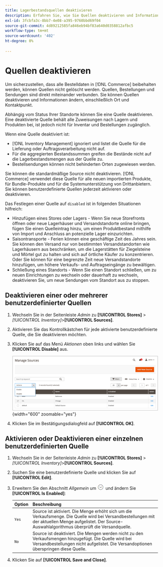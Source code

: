 ```yaml
---
title: Lagerbestandsquellen deaktivieren
description: Erfahren Sie, wie Sie Quellen deaktivieren und Informationen ändern können, einschließlich Ort und Kontaktpunkt.
exl-id: 3fcbfa3c-8bb7-4e08-a395-9760bbd69f04
source-git-commit: 4d89212585fa846eb94bf83a640d0358812afbc5
workflow-type: tm+mt
source-wordcount: '402'
ht-degree: 0%

---
```


# Quellen deaktivieren

Um sicherzustellen, dass alle Bestelldaten in [!DNL Commerce] beibehalten werden, können Quellen nicht gelöscht werden. Quellen, Bestellungen und Sendungen sind direkt miteinander verbunden. Sie können Quellen deaktivieren und Informationen ändern, einschließlich Ort und Kontaktpunkt.

Abhängig vom Status Ihrer Standorte können Sie eine Quelle deaktivieren. Eine deaktivierte Quelle behält alle Zuweisungen nach Lagern und Produkten bei, ist jedoch nicht für Inventar und Bestellungen zugänglich.

Wenn eine Quelle deaktiviert ist:

- [!DNL Inventory Management] ignoriert und listet die Quelle für die Lieferung oder Auftragsverarbeitung nicht auf.
- Für die aggregierten Bestandssummen greifen die Bestände nicht auf die Lagerbestandsmengen aus der Quelle zu.
- Bestellsendungen können nicht behinderten Orten zugewiesen werden.

Sie können die standardmäßige Source nicht deaktivieren. [!DNL Commerce] verwendet diese Quelle für alle neuen importierten Produkte, für Bundle-Produkte und für die Systemunterstützung von Drittanbietern. Sie können benutzerdefinierte Quellen jederzeit aktivieren oder deaktivieren.

Das Festlegen einer Quelle auf `disabled` ist in folgenden Situationen hilfreich:

- Hinzufügen eines Stores oder Lagers - Wenn Sie neue Storefronts öffnen oder neue Lagerhäuser und Versandstandorte online bringen, fügen Sie einen Quelleintrag hinzu, um einen Produktbestand mithilfe von Import und Anschluss an potenzielle Lager einzurichten.
- Saisontransporte - Ferien können eine geschäftige Zeit des Jahres sein. Sie können den Versand nur von bestimmten Versandstandorten wie Lagerhäusern aus beschränken, um die Lagerstätten für Ziegelsteine und Mörtel gut zu halten und sich auf örtliche Käufer zu konzentrieren. Oder Sie können für eine begrenzte Zeit neue Versandstandorte hinzufügen, um höhere Verkaufs- und Auftragseingänge zu bewältigen.
- Schließung eines Standorts - Wenn Sie einen Standort schließen, um zu neuen Einrichtungen zu wechseln oder dauerhaft zu wechseln, deaktivieren Sie, um neue Sendungen vom Standort aus zu stoppen.

## Deaktivieren einer oder mehrerer benutzerdefinierter Quellen

1. Wechseln Sie in der Seitenleiste _Admin_ zu **[!UICONTROL Stores]** > _[!UICONTROL Inventory]_>**[!UICONTROL Sources]**.

1. Aktivieren Sie das Kontrollkästchen für jede aktivierte benutzerdefinierte Quelle, die Sie deaktivieren möchten.

1. Klicken Sie auf das Menü _Aktionen_ oben links und wählen Sie **[!UICONTROL Disable]** aus.

   ![[!DNL Inventory Management] Quellen - Aktionsmenü](assets/inventory-source-disable.png){width="600" zoomable="yes"}

1. Klicken Sie im Bestätigungsdialogfeld auf **[!UICONTROL OK]**.

## Aktivieren oder Deaktivieren einer einzelnen benutzerdefinierten Quelle

1. Wechseln Sie in der Seitenleiste _Admin_ zu **[!UICONTROL Stores]** > _[!UICONTROL Inventory]_>**[!UICONTROL Sources]**.

1. Suchen Sie eine benutzerdefinierte Quelle und klicken Sie auf **[!UICONTROL Edit]**.

1. Erweitern Sie den Abschnitt _Allgemein_ um ![Erweiterungsselektor](../assets/icon-display-expand.png) und ändern Sie **[!UICONTROL Is Enabled]**:

   | Option | Beschreibung |
   | ----- | ----- |
   | `Yes` | Source ist aktiviert. Die Menge erhöht sich um die Verkaufsmenge. Die Quelle wird bei Versandbestellungen mit der aktuellen Menge aufgelistet. Der Source-Auswahlalgorithmus überprüft die Versandquelle. |
   | `No` | Source ist deaktiviert. Die Mengen werden nicht zu den Verkaufsmengen hinzugefügt. Die Quelle wird bei Versandbestellungen nicht aufgelistet. Die Versandoptionen überspringen diese Quelle. |

1. Klicken Sie auf **[!UICONTROL Save and Close]**.
